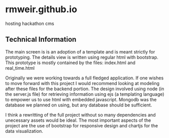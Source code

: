 # rmweir.github.io
hosting hackathon cms

## Technical Information
The main screen is is an adoption of a template and is meant strictly for prototyping. The details view is written using regular html 
with bootstrap. This prototype is mostly contained by the files: index.html and real_time.html

Originally we were working towards a full fledged application. If one wishes to move forward with this project I would recommend looking
at modeling after these files for the backend portion. The design involved using node (in the server.js file) for retrieving information 
using ejs (a templating language) to empower us to use html with embedded javascript. Mongodb was the database we planned on using, but
any database should be sufficient.

I think a rewritting of the full project without so many dependencies and unecessary assets would be ideal. The most important aspects of 
the project are the use of bootstrap for responsive design and chartjs for the data visualization.
